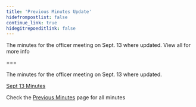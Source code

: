 ```yaml
---
title: 'Previous Minutes Update'
hidefrompostlist: false
continue_link: true
hidegitrepoeditlink: false
---
```


The minutes for the officer meeting on Sept. 13 where updated.
View all for more info

===

The minutes for the officer meeting on Sept. 13 where updated.

[Sept 13 Minutes](https://www.cpphsstuco.club/resources/minutes/sept13-minutes.pdf)

Check the [Previous Minutes](https://www.cpphsstuco.club/resources/minutes) page for all minutes